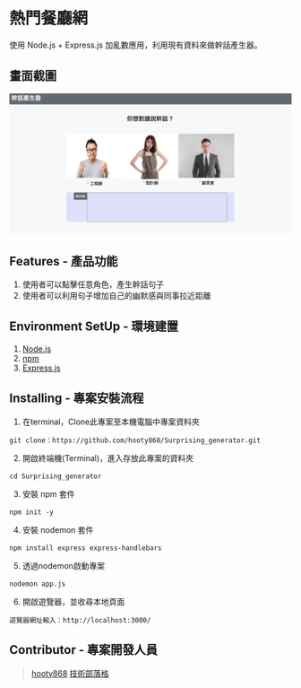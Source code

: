 # 熱門餐廳網

使用 Node.js + Express.js 加亂數應用，利用現有資料來做幹話產生器。

## 畫面截圖
![應用畫面](screenshot.png)
## Features - 產品功能

1. 使用者可以點擊任意角色，產生幹話句子
2. 使用者可以利用句子增加自己的幽默感與同事拉近距離

## Environment SetUp - 環境建置

1. [Node.js](https://nodejs.org/en/)
2. [npm](https://www.npmjs.com/)
3. [Express.js](https://expressjs.com/)


## Installing - 專案安裝流程

1. 在terminal，Clone此專案至本機電腦中專案資料夾

```
git clone：https://github.com/hooty868/Surprising_generator.git
```

2. 開啟終端機(Terminal)，進入存放此專案的資料夾

```
cd Surprising_generator
```

3. 安裝 npm 套件

```
npm init -y
```

4. 安裝 nodemon 套件

```
npm install express express-handlebars
```

5. 透過nodemon啟動專案

```
nodemon app.js
```

6. 開啟遊覽器，並收尋本地頁面

```
遊覽器網址輸入：http://localhost:3000/
```

## Contributor - 專案開發人員

> [hooty868](https://github.com/hooty868)
> [技術部落格](https://medium.com/@hooty868)
